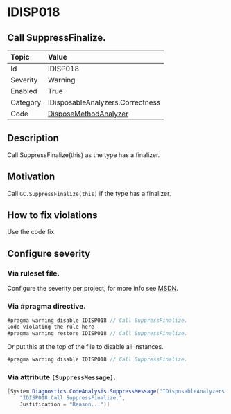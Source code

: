 # IDISP018
## Call SuppressFinalize.

| Topic    | Value
| :--      | :-- 
| Id       | IDISP018
| Severity | Warning
| Enabled  | True
| Category | IDisposableAnalyzers.Correctness
| Code     | [DisposeMethodAnalyzer]([DisposeMethodAnalyzer](https://github.com/DotNetAnalyzers/IDisposableAnalyzers/blob/master/IDisposableAnalyzers/Analyzers/DisposeMethodAnalyzer.cs))

## Description

Call SuppressFinalize(this) as the type has a finalizer.

## Motivation

Call `GC.SuppressFinalize(this)` if the type has a finalizer.

## How to fix violations

Use the code fix.

<!-- start generated config severity -->
## Configure severity

### Via ruleset file.

Configure the severity per project, for more info see [MSDN](https://msdn.microsoft.com/en-us/library/dd264949.aspx).

### Via #pragma directive.
```C#
#pragma warning disable IDISP018 // Call SuppressFinalize.
Code violating the rule here
#pragma warning restore IDISP018 // Call SuppressFinalize.
```

Or put this at the top of the file to disable all instances.
```C#
#pragma warning disable IDISP018 // Call SuppressFinalize.
```

### Via attribute `[SuppressMessage]`.

```C#
[System.Diagnostics.CodeAnalysis.SuppressMessage("IDisposableAnalyzers.Correctness", 
    "IDISP018:Call SuppressFinalize.", 
    Justification = "Reason...")]
```
<!-- end generated config severity -->